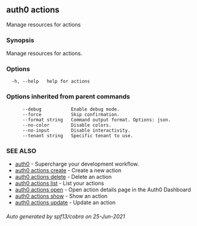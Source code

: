 ## auth0 actions

Manage resources for actions

### Synopsis

Manage resources for actions.

### Options

```
  -h, --help   help for actions
```

### Options inherited from parent commands

```
      --debug           Enable debug mode.
      --force           Skip confirmation.
      --format string   Command output format. Options: json.
      --no-color        Disable colors.
      --no-input        Disable interactivity.
      --tenant string   Specific tenant to use.
```

### SEE ALSO

* [auth0](auth0.md)	 - Supercharge your development workflow.
* [auth0 actions create](auth0_actions_create.md)	 - Create a new action
* [auth0 actions delete](auth0_actions_delete.md)	 - Delete an action
* [auth0 actions list](auth0_actions_list.md)	 - List your actions
* [auth0 actions open](auth0_actions_open.md)	 - Open action details page in the Auth0 Dashboard
* [auth0 actions show](auth0_actions_show.md)	 - Show an action
* [auth0 actions update](auth0_actions_update.md)	 - Update an action

###### Auto generated by spf13/cobra on 25-Jun-2021
